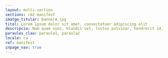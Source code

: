 ```yaml
---
layout: multi-section
sections: c02-manifest
imatge_titular: bannerA.jpg
titol: Lorem ipsum dolor sit amet, consectetuer adipiscing elit
descripcio: Nam quam nunc, blandit vel, luctus pulvinar, hendrerit id, lorem.
paraules_clau: paraula1, paraula2
locale: ca
ref: manifest
inpage_nav: true
---
```

